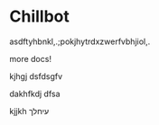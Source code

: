 # Chillbot
asdftyhbnkl,.;pokjhytrdxzwerfvbhjiol,.






more docs!



kjhgj
dsfdsgfv


dakhfkdj
dfsa


kjjkh
עיחלך


